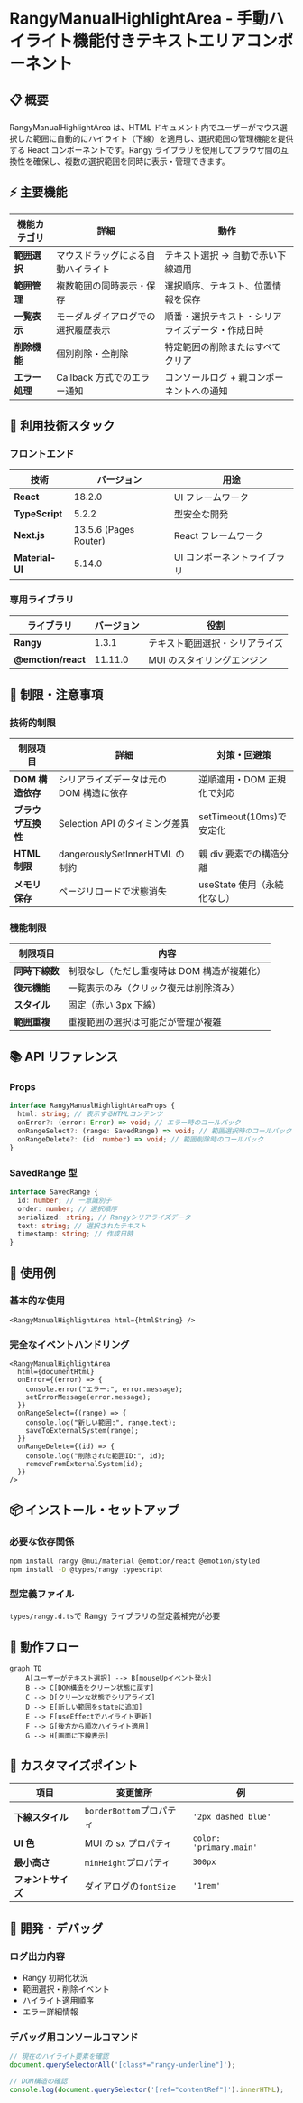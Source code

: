 # RangyManualHighlightArea - 手動ハイライト機能付きテキストエリアコンポーネント

## 📋 概要

RangyManualHighlightArea は、HTML ドキュメント内でユーザーがマウス選択した範囲に自動的にハイライト（下線）を適用し、選択範囲の管理機能を提供する React コンポーネントです。Rangy ライブラリを使用してブラウザ間の互換性を確保し、複数の選択範囲を同時に表示・管理できます。

## ⚡ 主要機能

| 機能カテゴリ   | 詳細                               | 動作                                             |
| -------------- | ---------------------------------- | ------------------------------------------------ |
| **範囲選択**   | マウスドラッグによる自動ハイライト | テキスト選択 → 自動で赤い下線適用                |
| **範囲管理**   | 複数範囲の同時表示・保存           | 選択順序、テキスト、位置情報を保存               |
| **一覧表示**   | モーダルダイアログでの選択履歴表示 | 順番・選択テキスト・シリアライズデータ・作成日時 |
| **削除機能**   | 個別削除・全削除                   | 特定範囲の削除またはすべてクリア                 |
| **エラー処理** | Callback 方式でのエラー通知        | コンソールログ + 親コンポーネントへの通知        |

## 🔧 利用技術スタック

### **フロントエンド**

| 技術            | バージョン            | 用途                        |
| --------------- | --------------------- | --------------------------- |
| **React**       | 18.2.0                | UI フレームワーク           |
| **TypeScript**  | 5.2.2                 | 型安全な開発                |
| **Next.js**     | 13.5.6 (Pages Router) | React フレームワーク        |
| **Material-UI** | 5.14.0                | UI コンポーネントライブラリ |

### **専用ライブラリ**

| ライブラリ         | バージョン | 役割                           |
| ------------------ | ---------- | ------------------------------ |
| **Rangy**          | 1.3.1      | テキスト範囲選択・シリアライズ |
| **@emotion/react** | 11.11.0    | MUI のスタイリングエンジン     |

## 🚫 制限・注意事項

### **技術的制限**

| 制限項目           | 詳細                                    | 対策・回避策                |
| ------------------ | --------------------------------------- | --------------------------- |
| **DOM 構造依存**   | シリアライズデータは元の DOM 構造に依存 | 逆順適用・DOM 正規化で対応  |
| **ブラウザ互換性** | Selection API のタイミング差異          | setTimeout(10ms)で安定化    |
| **HTML 制限**      | dangerouslySetInnerHTML の制約          | 親 div 要素での構造分離     |
| **メモリ保存**     | ページリロードで状態消失                | useState 使用（永続化なし） |

### **機能制限**

| 制限項目       | 内容                                        |
| -------------- | ------------------------------------------- |
| **同時下線数** | 制限なし（ただし重複時は DOM 構造が複雑化） |
| **復元機能**   | 一覧表示のみ（クリック復元は削除済み）      |
| **スタイル**   | 固定（赤い 3px 下線）                       |
| **範囲重複**   | 重複範囲の選択は可能だが管理が複雑          |

## 📚 API リファレンス

### **Props**

```typescript
interface RangyManualHighlightAreaProps {
  html: string; // 表示するHTMLコンテンツ
  onError?: (error: Error) => void; // エラー時のコールバック
  onRangeSelect?: (range: SavedRange) => void; // 範囲選択時のコールバック
  onRangeDelete?: (id: number) => void; // 範囲削除時のコールバック
}
```

### **SavedRange 型**

```typescript
interface SavedRange {
  id: number; // 一意識別子
  order: number; // 選択順序
  serialized: string; // Rangyシリアライズデータ
  text: string; // 選択されたテキスト
  timestamp: string; // 作成日時
}
```

## 🎯 使用例

### **基本的な使用**

```tsx
<RangyManualHighlightArea html={htmlString} />
```

### **完全なイベントハンドリング**

```tsx
<RangyManualHighlightArea
  html={documentHtml}
  onError={(error) => {
    console.error("エラー:", error.message);
    setErrorMessage(error.message);
  }}
  onRangeSelect={(range) => {
    console.log("新しい範囲:", range.text);
    saveToExternalSystem(range);
  }}
  onRangeDelete={(id) => {
    console.log("削除された範囲ID:", id);
    removeFromExternalSystem(id);
  }}
/>
```

## 📦 インストール・セットアップ

### **必要な依存関係**

```bash
npm install rangy @mui/material @emotion/react @emotion/styled
npm install -D @types/rangy typescript
```

### **型定義ファイル**

`types/rangy.d.ts`で Rangy ライブラリの型定義補完が必要

## 🔄 動作フロー

```mermaid
graph TD
    A[ユーザーがテキスト選択] --> B[mouseUpイベント発火]
    B --> C[DOM構造をクリーン状態に戻す]
    C --> D[クリーンな状態でシリアライズ]
    D --> E[新しい範囲をstateに追加]
    E --> F[useEffectでハイライト更新]
    F --> G[後方から順次ハイライト適用]
    G --> H[画面に下線表示]
```

## 🎨 カスタマイズポイント

| 項目               | 変更箇所                 | 例                      |
| ------------------ | ------------------------ | ----------------------- |
| **下線スタイル**   | `borderBottom`プロパティ | `'2px dashed blue'`     |
| **UI 色**          | MUI の sx プロパティ     | `color: 'primary.main'` |
| **最小高さ**       | `minHeight`プロパティ    | `300px`                 |
| **フォントサイズ** | ダイアログの`fontSize`   | `'1rem'`                |

## 🧪 開発・デバッグ

### **ログ出力内容**

- Rangy 初期化状況
- 範囲選択・削除イベント
- ハイライト適用順序
- エラー詳細情報

### **デバッグ用コンソールコマンド**

```javascript
// 現在のハイライト要素を確認
document.querySelectorAll('[class*="rangy-underline"]');

// DOM構造の確認
console.log(document.querySelector('[ref="contentRef"]').innerHTML);
```
